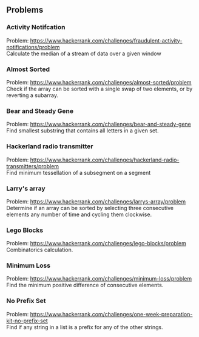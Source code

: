 ## Problems

### Activity Notifcation
Problem: https://www.hackerrank.com/challenges/fraudulent-activity-notifications/problem
\
Calculate the median of a stream of data over a given window

### Almost Sorted
Problem: https://www.hackerrank.com/challenges/almost-sorted/problem
\
Check if the array can be sorted with a single swap of two elements, or by reverting a subarray.

### Bear and Steady Gene

Problem: https://www.hackerrank.com/challenges/bear-and-steady-gene
\
Find smallest substring that contains all letters in a given set.

### Hackerland radio transmitter

Problem: https://www.hackerrank.com/challenges/hackerland-radio-transmitters/problem
\
Find minimum tessellation of a subsegment on a segment

### Larry's array
Problem: https://www.hackerrank.com/challenges/larrys-array/problem
\
Determine if an array can be sorted by selecting three consecutive elements any number of time and cycling them clockwise.

### Lego Blocks
Problem: https://www.hackerrank.com/challenges/lego-blocks/problem
\
Combinatorics calculation.

### Minimum Loss
Problem: https://www.hackerrank.com/challenges/minimum-loss/problem
\
Find the minimum positive difference of consecutive elements.

### No Prefix Set
Problem: https://www.hackerrank.com/challenges/one-week-preparation-kit-no-prefix-set
\
Find if any string in a list is a prefix for any of the other strings.

